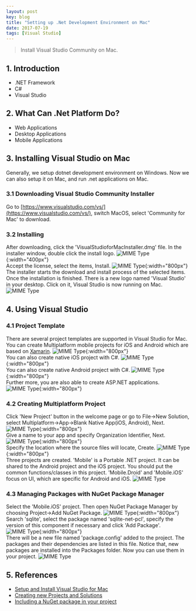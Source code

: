 ```yaml
---
layout: post
key: blog
title: "Setting up .Net Development Environment on Mac"
date: 2017-07-19
tags: [Visual Studio]
---
```


> Install Visual Studio Community on Mac.

## 1. Introduction
* .NET Framework
* C#
* Visual Studio

## 2. What Can .Net Platform Do?
* Web Applications
* Desktop Applications
* Mobile Applications

## 3. Installing Visual Studio on Mac
Generally, we setup dotnet development environment on Windows. Now we can also setup it on Mac, and run .net applications on Mac.
### 3.1 Downloading Visual Studio Community Installer
Go to [https://www.visualstudio.com/vs/](https://www.visualstudio.com/vs/), switch MacOS, select 'Community for Mac' to download.
### 3.2 Installing
After downloading, click the 'VisualStudioforMacInstaller.dmg' file. In the installer window, double click the install logo.
![MIME Type](/public/pics/2017-07-19/install_vs.png){:width="400px"}  
Accept the license, select the items, Install.
![MIME Type](/public/pics/2017-07-19/install_components.png){:width="800px"}  
The installer starts the download and install process of the selected items. Once the installation is finished. There is a new logo named 'Visual Studio' in your desktop. Click on it, Visual Studio is now running on Mac.
![MIME Type](/public/pics/2017-07-19/visualstudio_workspace.png)

## 4. Using Visual Studio
### 4.1 Project Template
There are several project templates are supported in Visual Studio for Mac.  
You can create Multiplatform mobile projects for iOS and Android which are based on [Xamarin](https://www.xamarin.com/).
![MIME Type](/public/pics/2017-07-19/project_multiplatform.png){:width="800px"}  
You can also create native iOS project with C#.
![MIME Type](/public/pics/2017-07-19/project_ios.png){:width="800px"}  
You can also create native Android project with C#.
![MIME Type](/public/pics/2017-07-19/project_android.png){:width="800px"}  
Further more, you are also able to create ASP.NET applications.
![MIME Type](/public/pics/2017-07-19/project_aspnet.png){:width="800px"}  
### 4.2 Creating Multiplatform Project
Click 'New Project' button in the welcome page or go to File->New Solution, select Multiplatform->App->Blank Native App(iOS, Android), Next.
![MIME Type](/public/pics/2017-07-19/newproject_native.png){:width="800px"}  
Give a name to your app and specify Organization Identifier, Next.
![MIME Type](/public/pics/2017-07-19/newproject_appname.png){:width="800px"}  
Specify the location where the source files will locate, Create.
![MIME Type](/public/pics/2017-07-19/newproject_location.png){:width="800px"}  
Three projects are created. 'Mobile' is a Portable .NET project. It can be shared to the Android project and the iOS project. You should put the common functions/classes in this project. 'Mobile.Droid' and 'Mobile.iOS' focus on UI, which are specific for Android and iOS.
![MIME Type](/public/pics/2017-07-19/newproject_finish.png)
### 4.3 Managing Packages with NuGet Package Manager
Select the 'Mobile.iOS' project. Then open NuGet Package Manager by choosing Project->Add NuGet Package.
![MIME Type](/public/pics/2017-07-19/package_add.png){:width="800px"}  
Search 'sqlite', select the package named 'sqlite-net-pcl', specify the version of this component if necessary and click 'Add Package'.
![MIME Type](/public/pics/2017-07-19/package_sqlite.png){:width="800px"}  
There will be a new file named 'package.config' added to the project. The packages and their dependencies are listed in this file. Notice that, new packages are installed into the Packages folder. Now you can use them in your project.
![MIME Type](/public/pics/2017-07-19/package_config.png)

## 5. References
* [Setup and Install Visual Studio for Mac](https://docs.microsoft.com/en-us/visualstudio/mac/installation)
* [Creating new Projects and Solutions](https://docs.microsoft.com/en-us/visualstudio/mac/create-new-projects)
* [Including a NuGet package in your project](https://docs.microsoft.com/en-us/visualstudio/mac/nuget-walkthrough)
